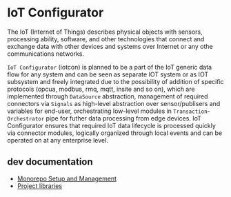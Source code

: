 # IoT Configurator

The IoT (Internet of Things) describes physical objects with sensors, processing ability, software, and other technologies that connect and exchange data with other devices and systems over Internet or any othe communications networks.

`IoT Configurator` (iotcon) is planned to be a part of the IoT generic data flow for any system and can be seen as separate IOT system or as IOT subsystem and freely integrated due to the possibility of addition of specific protocols (opcua, modbus, rmq, mqtt, insite and so on), which are implemented through `DataSource` abstraction, management of required connectors via `Signals` as high-level abstraction over sensor/publisers and variables for end-user, orchestrating low-level modules in `Transaction`-`Orchestrator` pipe for futher data processing from edge devices. IoT Configurator ensures that required IoT data lifecycle is processed quickly via connector modules, logically organized through local events and can be operated on at any enterprise level.

## dev documentation

- [Monorepo Setup and Management](./.docs/monorepo/README.md)
- [Project libraries](./.docs/libs/README.md)
